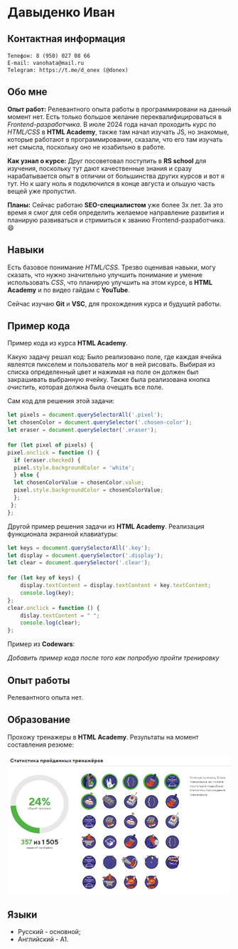 # Давыденко Иван

## Контактная информация
```
Телефон: 8 (950) 027 08 66
E-mail: vanohata@mail.ru
Telegram: https://t.me/d_onex (@donex)
```

## Обо мне

**Опыт работ:** Релевантного опыта работы в программировани на данный момент нет. Есть только большое желание переквалифицироваться в *Frontend-разработчика*. В июле 2024 года начал проходить курс по *HTML/CSS* в **HTML Academy**, также там начал изучать JS, но знакомые, которые работают в программировании, сказали, что его там изучать нет смысла, поскольку оно не юзабильно в работе.

**Как узнал о курсе:** Друг посоветовал поступить в **RS school** для изучения, поскольку тут дают качественные знания и сразу нарабатывается опыт в отличии от большинства других курсов и вот я тут. Но к шагу ноль я подключился в конце августа и ольшую часть вещей уже пропустил.

**Планы:** Сейчас работаю **SEO-специалистом** уже более 3х лет. За это время я смог для себя определить желаемое направление развития и планирую развиваться и стримиться к званию Frontend-разработчика. :smile:

## Навыки
Есть базовое понимание *HTML/CSS*. Трезво оценивая навыки, могу сказать, что нужно значительно улучшить понимание и умение использовать *CSS*, что планирую улучшить на этом курсе, в **HTML Academy** и по видео гайдам с **YouTube**.

Сейчас изучаю **Git** и **VSC**, для прохождения курса и будущей работы.

## Пример кода

Пример кода из курса **HTML Academy**. 

Какую задачу решал код: Было реализовано поле, где каждая ячейка явлеятся пикселем и пользователь мог в ней рисовать. Выбирая из списка определенный цвет и нажимая на поле он должен был закрашивать выбранную ячейку. Также была реализована кнопка *очистить*, которая должна была очещать все поле.

Сам код для решения этой задачи:

```javascript
let pixels = document.querySelectorAll('.pixel');
let chosenColor = document.querySelector('.chosen-color');
let eraser = document.querySelector('.eraser');

for (let pixel of pixels) {
pixel.onclick = function () {
  if (eraser.checked) {
  pixel.style.backgroundColor = 'white';
  } else {   
  let chosenColorValue = chosenColor.value;
  pixel.style.backgroundColor = chosenColorValue;
  };
 };
};
```

Другой пример решения задачи из **HTML Academy**. Реализация функционала экранной клавиатуры:

```javascript
let keys = document.querySelectorAll('.key');
let display = document.querySelector('.display');
let clear = document.querySelector('.clear');

for (let key of keys) {
    display.textContent = display.textContent + key.textContent;
    console.log(key);
};
clear.onclick = function () {
    dislay.textContent = " ";
    console.log(clear);
};
```

Пример из **Codewars**:

*Добавить пример кода после того как попробую пройти тренировку*

## Опыт работы

Релевантного опыта нет.

## Образование

Прохожу тренажеры в **HTML Academy**. Результаты на момент составления резюме:

![Прогресс прохождения курса в HTML Academy на момент составления резюме.](HTML_Academy_progress.jpg)

## Языки

* Русский - основной;
* Английский - А1.
